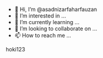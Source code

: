- 👋 Hi, I’m @asadnizarfaharfauzan
- 👀 I’m interested in ...
- 🌱 I’m currently learning ...
- 💞️ I’m looking to collaborate on ...
- 📫 How to reach me ...

<!---
asadnizarfaharfauzan/asadnizarfaharfauzan is a ✨ special ✨ repository because its `README.md` (this file) appears on your GitHub profile.
You can click the Preview link to take a look at your changes.
--->hoki123
